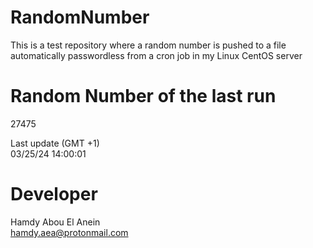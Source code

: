 # RandomNumber    
This is a test repository where a random number is pushed to a file automatically passwordless from a cron job in my Linux CentOS server    
# Random Number of the last run   
27475
      
Last update (GMT +1)    
03/25/24 14:00:01
# Developer    
Hamdy Abou El Anein   
hamdy.aea@protonmail.com
